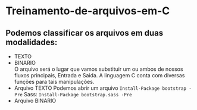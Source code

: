 # Treinamento-de-arquivos-em-C
## Podemos classificar os arquivos em duas modalidades:
* TEXTO
* BINARIO
<br>O arquivo será o lugar que vamos substituir um ou ambos de nossos fluxos principais, Entrada e Saida.
A linguagem C conta com diversas funções para tais manipulações.
* Arquivo TEXTO
Podemos abrir um arquivo `Install-Package bootstrap -Pre` Sass: `Install-Package bootstrap.sass -Pre`  
* Arquivo BINARIO
       
        
